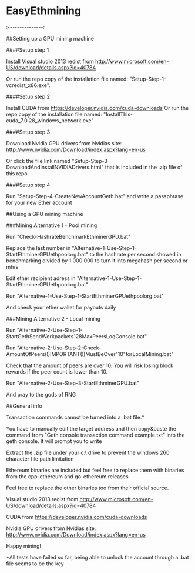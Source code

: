 # EasyEthmining
:---------------:

##Setting up a GPU mining machine

####Setup step 1

Install Visual studio 2013 redist from http://www.microsoft.com/en-US/download/details.aspx?id=40784 

Or run the repo copy of the installation file named: "Setup-Step-1-vcredist_x86.exe". 

####Setup step 2

Install CUDA from https://developer.nvidia.com/cuda-downloads
Or run the repo copy of the installation file named: "InstallThis-cuda_7.0.28_windows_network.exe"

####Setup step 3

Download Nvidia GPU drivers from Nvidias site: http://www.nvidia.com/Download/index.aspx?lang=en-us

Or click the file link named "Setup-Step-3-DownloadAndInstallNVIDIADrivers.html" that is included in the .zip file of this repo.

####Setup step 4

Run "Setup-Step-4-CreateNewAccountGeth.bat" and write a passphrase for your new Ether account 

##Using a GPU mining machine

###Mining Alternative 1 - Pool mining

Run "Check-HashrateBenchmarkEthminerGPU.bat"

Replace the last number in "Alternative-1-Use-Step-1-StartEthminerGPUethpoolorg.bat" to the hashrate per second showed in benchmarking divided by 1 000 000 to turn it into megahash per second or mh/s

Edit ether recipient adress in "Alternative-1-Use-Step-1-StartEthminerGPUethpoolorg.bat"

Run "Alternative-1-Use-Step-1-StartEthminerGPUethpoolorg.bat"

And check your ether wallet for payouts daily

###Mining Alternative 2 - Local mining

Run "Alternative-2-Use-Step-1-StartGethSendWorkpackets128MaxPeersLogConsole.bat"

Run "Alternative-2-Use-Step-2-Check-AmountOfPeers(!)IMPORTANT(!)MustBeOver"10"forLocalMining.bat"

Check that the amount of peers are over 10. You will risk losing block rewards if the peer count is lower than 10.

Run "Alternative-2-Use-Step-3-StartEthminerGPU.bat"

And pray to the gods of RNG

##General info

Transaction commands cannot be turned into a .bat file.* 

You have to manually edit the target address and then copy&paste the command from "Geth console transaction command example.txt" into the geth console. It will prompt you to write 

Extract the .zip file under your c:\ drive to prevent the windows 260 character file path limitation 

Ethereum binaries are included but feel free to replace them with binaries from the cpp-ethereum and go-ethereum releases

Feel free to replace the other binaries too from their official source.

Visual studio 2013 redist from http://www.microsoft.com/en-US/download/details.aspx?id=40784

CUDA from https://developer.nvidia.com/cuda-downloads

Nvidia GPU drivers from Nvidias site: http://www.nvidia.com/Download/index.aspx?lang=en-us

Happy mining!

*All tests have failed so far, being able to unlock the account through a .bat file seems to be the key

